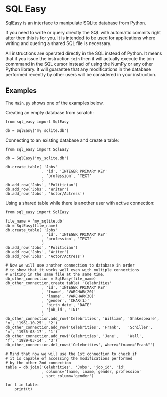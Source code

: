 # SQL Easy

SqlEasy is an interface to manipulate SQLite database from Python.

If you need to write or query directly the SQL with automatic commits right after then this is for you. It is intended to be used for applications where writing and quering a shared SQL file is necessary.

All instructions are operated directly in the SQL instead of Python. It means that if you issue the instruction `join` then it will actually execute the join commmand in the SQL cursor instead of using the NumPy or any other Python library. It will guarantee that any modifications in the database performed recently by other users will be considered in your instruction.

## Examples

The `Main.py` shows one of the examples below.

Creating an empty database from scratch:
```
from sql_easy import SqlEasy

db = SqlEasy('my_sqlite.db')
```

Connecting to an existing database and create a table:
```
from sql_easy import SqlEasy

db = SqlEasy('my_sqlite.db')

db.create_table( 'Jobs'
                , 'id', 'INTEGER PRIMARY KEY'
                , 'profession', 'TEXT'
                )
db.add_row('Jobs', 'Politician')
db.add_row('Jobs', 'Writer')
db.add_row('Jobs', 'Actor/Actress')
```

Using a shared table while there is another user with active connection:
```
from sql_easy import SqlEasy

file_name = 'my_sqlite.db'
db = SqlEasy(file_name)
db.create_table( 'Jobs'
                , 'id', 'INTEGER PRIMARY KEY'
                , 'profession', 'TEXT'
                )
db.add_row('Jobs', 'Politician')
db.add_row('Jobs', 'Writer')
db.add_row('Jobs', 'Actor/Actress')

# Now we will use another connection to database in order
# to show that it works well even with multiple connections
# writing in the same file at the same time.
db_other_connection = SqlEasy(file_name)
db_other_connection.create_table( 'Celebrities'
                , 'id', 'INTEGER PRIMARY KEY'
                , 'fname', 'VARCHAR(20)'
                , 'lname', 'VARCHAR(30)'
                , 'gender', 'CHAR(1)'
                , 'birth_date', 'DATE'
                , 'job_id', 'INT'
                )
db_other_connection.add_row('Celebrities', 'William', 'Shakespeare', 'm', '1961-10-25', '2')
db_other_connection.add_row('Celebrities', 'Frank',   'Schiller',    'm', '1955-08-17', '1')
db_other_connection.add_row('Celebrities', 'Jane',    'Wall',        'f', '1989-03-14', '3')
db_other_connection.del_rows('Celebrities', where='fname="Frank"')

# Mind that now we will use the 1st connection to check if
# it is capable of accessing the modifications performed
# by the other 2nd connection
table = db.join('Celebrities', 'Jobs', 'job_id', 'id'
                , columns='fname, lname, gender, profession'
                , sort_column='gender')

for t in table:
    print(t)
```